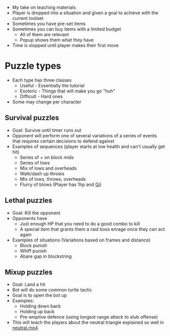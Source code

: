 - My take on teaching materials
- Player is dropped into a situation and given a goal to achieve with the current toolset
- Sometimes you have pre-set items
- Sometimes you can buy items with a limited budget
	- All of them are relevant
	- Popup shows them what they have
- Time is stopped until player makes their first move

# Puzzle types
- Each type has three classes
	- Useful - Essentially the tutorial
	- Esoteric - Things that will make you go "huh"
	- Difficult - Hard ones
- Some may change per character

## Survival puzzles
- Goal: Survive until timer runs out
- Opponent will perform one of several variations of a series of events that requires certain decisions to defend against
- Examples of sequences (player starts at low health and can't usually get hit)
	- Series of + on block mids
	- Series of lows
	- Mix of lows and overheads
	- Walk/dash up throws
	- Mix of lows, throws, overheads
	- Flurry of blows (Player has 1hp and [Gi](/docs/tasks/before_locals_test/update_gi.md))

## Lethal puzzles
- Goal: Kill the opponent
- Opponents have
	- Just enough HP that you need to do a good combo to kill
	- A special item that grants them a raid boss enrage once they can act again
- Examples of situations (Variations based on frames and distance)
	- Block punish
	- Whiff punish
	- Abare gap in blockstring

## Mixup puzzles
- Goal: Land a hit
- Bot will do some common turtle tactic
- Goal is to open the bot up
- Examples:
	- Holding down back
	- Holding up back
	- Pre-emptive defence (using longest range attack to stub offense)
- This will teach the players about the neutral triangle explained so well in [neutral.mp4](https://www.youtube.com/watch?v=tjmnNbG0HAw)